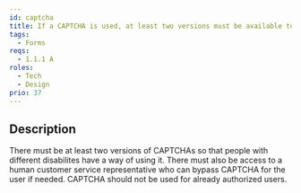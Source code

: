 ```yaml
---
id: captcha
title: If a CAPTCHA is used, at least two versions must be available to choose from
tags:
  - Forms
reqs:
  - 1.1.1 A
roles:
  - Tech
  - Design
prio: 37
---
```


## Description

There must be at least two versions of CAPTCHAs so that people with different disabilites have a way of using it. There must also be access to a human customer service representative who can bypass CAPTCHA for the user if needed. CAPTCHA should not be used for already authorized users.
